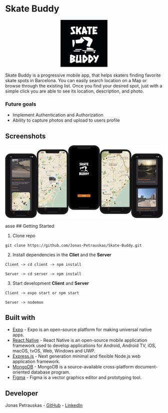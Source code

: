 # Skate Buddy

<p align="center">
<img src="assets/SB-logo-small.png" />
</p>

Skate Buddy is a progressive mobile app, that helps skaters finding favorite skate spots in Barcelona. You can easily search location on a Map or browse through the existing list. Once you find your desired spot, just with a simple click you are able to see its location, description, and photo.

### Future goals

- Implement Authentication and Authorization
- Ability to capture photos and upload to users profile

## Screenshots

<p align="center">
<img src="assets/Skate-Buddy.png" />
</p>
asse
## Getting Started

1. Clone repo

```
git clone https://github.com/Jonas-Petrauskas/Skate-Buddy.git
```

2. Install dependencies in the **Cliet** and the **Server**

```
Client -> cd client -> npm install
```

```
Server -> cd server -> npm install
```

3. Start development **Client** and **Server**

```
Client -> expo start or npm start
```

```
Server -> nodemon
```

## Built with

- [Expo](https://expo.io/) - Expo is an open-source platform for making universal native apps.
- [React Native](https://reactnative.dev/) - React Native is an open-source mobile application framework used to develop applications for Android, Android TV, iOS, macOS, tvOS, Web, Windows and UWP.
- [Express.js](https://expressjs.com/) - Next generation minimal and flexible Node.js web application framework.
- [MongoDB](https://www.mongodb.com/) - MongoDB is a source-available cross-platform document-oriented database program.
- [Figma](https://www.figma.com/) - Figma is a vector graphics editor and prototyping tool.

## Developer

Jonas Petrauskas - [GitHub](https://github.com/Jonas-Petrauskas) - [LinkedIn](https://www.linkedin.com/in/jonas-petrauskas-78038894/)
